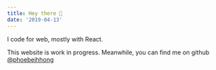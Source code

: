 ```yaml
---
title: Hey there 👋
date: '2019-04-13'
---
```


I code for web, mostly with React.

This website is work in progress. Meanwhile, you can find me on github [@phoebejhhong](https://github.com/phoebejhhong)
